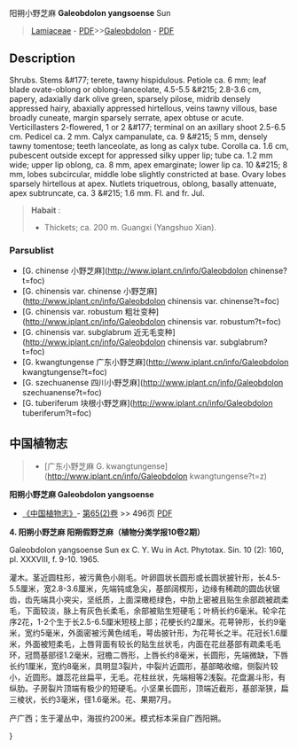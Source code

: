 阳朔小野芝麻 **Galeobdolon yangsoense** Sun

> [Lamiaceae](http://www.iplant.cn/info/Lamiaceae?t=foc) - [PDF](http://www.iplant.cn/foc/pdf/Lamiaceae.pdf)>>[Galeobdolon](http://www.iplant.cn/info/Galeobdolon?t=foc) - [PDF](http://www.iplant.cn/foc/pdf/Galeobdolon.pdf)

## Description

Shrubs. Stems &amp;#177; terete, tawny hispidulous. Petiole ca. 6 mm; leaf blade ovate-oblong or oblong-lanceolate, 4.5-5.5 &amp;#215; 2.8-3.6 cm, papery, adaxially dark olive green, sparsely pilose, midrib densely appressed hairy, abaxially appressed hirtellous, veins tawny villous, base broadly cuneate, margin sparsely serrate, apex obtuse or acute. Verticillasters 2-flowered, 1 or 2 &amp;#177; terminal on an axillary shoot 2.5-6.5 cm. Pedicel ca. 2 mm. Calyx campanulate, ca. 9 &amp;#215; 5 mm, densely tawny tomentose; teeth lanceolate, as long as calyx tube. Corolla ca. 1.6 cm, pubescent outside except for appressed silky upper lip; tube ca. 1.2 mm wide; upper lip oblong, ca. 8 mm, apex emarginate; lower lip ca. 10 &amp;#215; 8 mm, lobes subcircular, middle lobe slightly constricted at base. Ovary lobes sparsely hirtellous at apex. Nutlets triquetrous, oblong, basally attenuate, apex subtruncate, ca. 3 &amp;#215; 1.6 mm. Fl. and fr. Jul.

> **Habait** : 
>* Thickets; ca. 200 m. Guangxi (Yangshuo Xian).

### Parsublist

* [G.  chinense  小野芝麻](http://www.iplant.cn/info/Galeobdolon chinense?t=foc)
* [G.  chinensis var. chinense  小野芝麻](http://www.iplant.cn/info/Galeobdolon chinensis var. chinense?t=foc)
* [G.  chinensis var. robustum  粗壮变种](http://www.iplant.cn/info/Galeobdolon chinensis var. robustum?t=foc)
* [G.  chinensis var. subglabrum  近无毛变种](http://www.iplant.cn/info/Galeobdolon chinensis var. subglabrum?t=foc)
* [G.  kwangtungense  广东小野芝麻](http://www.iplant.cn/info/Galeobdolon kwangtungense?t=foc)
* [G.  szechuanense  四川小野芝麻](http://www.iplant.cn/info/Galeobdolon szechuanense?t=foc)
* [G.  tuberiferum  块根小野芝麻](http://www.iplant.cn/info/Galeobdolon tuberiferum?t=foc)

## 中国植物志

> * [广东小野芝麻  G.  kwangtungense](http://www.iplant.cn/info/Galeobdolon kwangtungense?t=z)

**阳朔小野芝麻 Galeobdolon yangsoense**

* [《中国植物志》](http://www.iplant.cn/frps)- [第65(2)卷](http://www.iplant.cn/frps/vol/65(2)) >> 496页 [PDF](http://www.iplant.cn/frps/pdf/65(2)/496.PDF)

**4. 阳朔小野芝麻 阳朔假野芝麻（植物分类学报10卷2期）**

Galeobdolon yangsoense Sun ex C. Y. Wu in Act. Phytotax. Sin. 10 (2): 160, pl. XXXVIII, f. 9-10. 1965.

灌木。茎近圆柱形，被污黄色小刚毛。叶卵圆状长圆形或长圆状披针形，长4.5-5.5厘米，宽2.8-3.6厘米，先端钝或急尖，基部阔楔形，边缘有稀疏的圆齿状锯齿，齿先端具小突尖，坚纸质，上面深橄榄绿色，中肋上密被且贴生余部疏被疏柔毛，下面较淡，脉上有灰色长柔毛，余部被贴生短硬毛；叶柄长约6毫米。轮伞花序2花，1-2个生于长2.5-6.5厘米短枝上部；花梗长约2厘米。花萼钟形，长约9毫米，宽约5毫米，外面密被污黄色绒毛，萼齿披针形，为花萼长之半。花冠长1.6厘米，外面被短柔毛，上唇背面有较长的贴生丝状毛，内面在花丝基部有疏柔毛毛环，冠筒基部径1.2毫米，冠檐二唇形，上唇长约8毫米，长圆形，先端微缺，下唇长约1厘米，宽约8毫米，具明显3裂片，中裂片近圆形，基部略收缩，侧裂片较小，近圆形。雄蕊花丝扁平，无毛。花柱丝状，先端相等2浅裂。花盘漏斗形，有纵肋。子房裂片顶端有极少的短硬毛。小坚果长圆形，顶端近截形，基部渐狭，扁三棱状，长约3毫米，径1.6毫米。花、果期7月。

产广西；生于灌丛中，海拔约200米。模式标本采自广西阳朔。

}